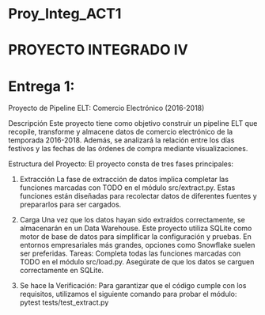 # Proy_Integ_ACT1

# PROYECTO INTEGRADO IV

# Entrega 1:

Proyecto de Pipeline ELT: Comercio Electrónico (2016-2018)

Descripción
Este proyecto tiene como objetivo construir un pipeline ELT que recopile, transforme y almacene datos de comercio electrónico de la temporada 2016-2018. Además, se analizará la relación entre los días festivos y las fechas de las órdenes de compra mediante visualizaciones.

Estructura del Proyecto:
El proyecto consta de tres fases principales:

1. Extracción
La fase de extracción de datos implica completar las funciones marcadas con TODO en el módulo src/extract.py. Estas funciones están diseñadas para recolectar datos de diferentes fuentes y prepararlos para ser cargados.

2. Carga
Una vez que los datos hayan sido extraídos correctamente, se almacenarán en un Data Warehouse. Este proyecto utiliza SQLite como motor de base de datos para simplificar la configuración y pruebas. En entornos empresariales más grandes, opciones como Snowflake suelen ser preferidas.
Tareas:
Completa todas las funciones marcadas con TODO en el módulo src/load.py. Asegúrate de que los datos se carguen correctamente en SQLite.

3. Se hace la Verificación:
Para garantizar que el código cumple con los requisitos, utilizamos el siguiente comando para probar el módulo:
pytest tests/test_extract.py

